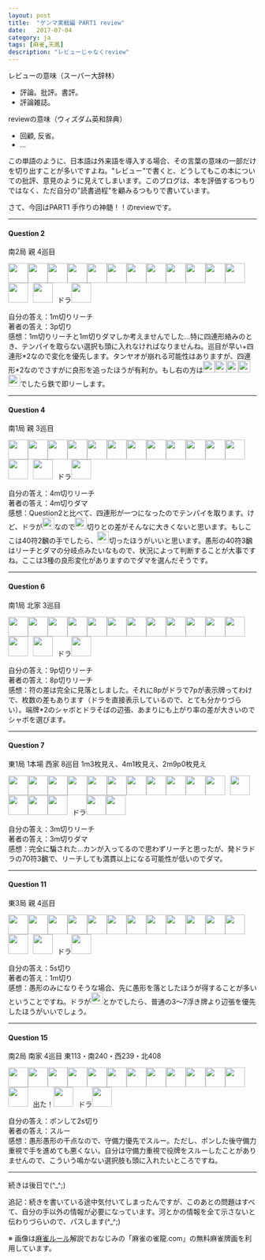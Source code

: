 ```yaml
---
layout: post
title:  "ゲンマ実戦編 PART1 review"
date:   2017-07-04
category: ja
tags: [麻雀,天鳳]
description: "レビューじゃなくreview"
---
```

レビューの意味（スーパー大辞林）

* 評論。批評。書評。
* 評論雑誌。

reviewの意味（ウィズダム英和辞典）

* 回顧, 反省。
* ...

この単語のように、日本語は外来語を導入する場合、その言葉の意味の一部だけを切り出すことが多いですよね。"レビュー"で書くと、どうしてもこの本についての批評、意見のように見えてしまいます。このブログは、本を評価するつもりではなく、ただ自分の"読書過程"を顧みるつもりで書いています。

さて、今回はPART1 手作りの神髄！！のreviewです。

<hr style="margin-bottom: 15px"/>

#### Question 2

南2局 親 4巡目 

<img src='https://raw.githubusercontent.com/matsumatsu233/mahjong-pai-converter/master/sources/mj-dragon/1m.gif' height='40px'><img src='https://raw.githubusercontent.com/matsumatsu233/mahjong-pai-converter/master/sources/mj-dragon/2m.gif' height='40px'><img src='https://raw.githubusercontent.com/matsumatsu233/mahjong-pai-converter/master/sources/mj-dragon/3m.gif' height='40px'><img src='https://raw.githubusercontent.com/matsumatsu233/mahjong-pai-converter/master/sources/mj-dragon/4m.gif' height='40px'><img src='https://raw.githubusercontent.com/matsumatsu233/mahjong-pai-converter/master/sources/mj-dragon/5m.gif' height='40px'><img src='https://raw.githubusercontent.com/matsumatsu233/mahjong-pai-converter/master/sources/mj-dragon/6m.gif' height='40px'><img src='https://raw.githubusercontent.com/matsumatsu233/mahjong-pai-converter/master/sources/mj-dragon/7m.gif' height='40px'><img src='https://raw.githubusercontent.com/matsumatsu233/mahjong-pai-converter/master/sources/mj-dragon/5s.gif' height='40px'><img src='https://raw.githubusercontent.com/matsumatsu233/mahjong-pai-converter/master/sources/mj-dragon/3p.gif' height='40px'><img src='https://raw.githubusercontent.com/matsumatsu233/mahjong-pai-converter/master/sources/mj-dragon/3p.gif' height='40px'><img src='https://raw.githubusercontent.com/matsumatsu233/mahjong-pai-converter/master/sources/mj-dragon/4p.gif' height='40px'><img src='https://raw.githubusercontent.com/matsumatsu233/mahjong-pai-converter/master/sources/mj-dragon/0p.gif' height='40px'><img src='https://raw.githubusercontent.com/matsumatsu233/mahjong-pai-converter/master/sources/mj-dragon/6p.gif' height='40px'><span style='margin-right:10px'></span><img src='https://raw.githubusercontent.com/matsumatsu233/mahjong-pai-converter/master/sources/mj-dragon/5s.gif' height='40px'><span style='margin-right:10px'></span>ドラ<img src='https://raw.githubusercontent.com/matsumatsu233/mahjong-pai-converter/master/sources/mj-dragon/1s.gif' height='40px'>

自分の答え：1m切りリーチ<br/>
著者の答え：3p切り<br/>
感想：1m切りリーチと1m切りダマしか考えませんでした...特に四連形絡みのとき、テンパイを取らない選択も頭に入れなければなりませんね。巡目が早い+四連形\*2なので変化を優先します。タンヤオが崩れる可能性はありますが、四連形\*2なのでさすがに良形を追ったほうが有利か。もし右の方は<img src='https://raw.githubusercontent.com/matsumatsu233/mahjong-pai-converter/master/sources/mj-dragon/3p.gif' height='24px'><img src='https://raw.githubusercontent.com/matsumatsu233/mahjong-pai-converter/master/sources/mj-dragon/3p.gif' height='24px'><img src='https://raw.githubusercontent.com/matsumatsu233/mahjong-pai-converter/master/sources/mj-dragon/0p.gif' height='24px'><img src='https://raw.githubusercontent.com/matsumatsu233/mahjong-pai-converter/master/sources/mj-dragon/6p.gif' height='24px'><img src='https://raw.githubusercontent.com/matsumatsu233/mahjong-pai-converter/master/sources/mj-dragon/7p.gif' height='24px'>でしたら鉄で即リーします。

<hr style="margin-bottom: 15px"/>

#### Question 4

南1局 親 3巡目

<img src='https://raw.githubusercontent.com/matsumatsu233/mahjong-pai-converter/master/sources/mj-dragon/4m.gif' height='40px'><img src='https://raw.githubusercontent.com/matsumatsu233/mahjong-pai-converter/master/sources/mj-dragon/8m.gif' height='40px'><img src='https://raw.githubusercontent.com/matsumatsu233/mahjong-pai-converter/master/sources/mj-dragon/8m.gif' height='40px'><img src='https://raw.githubusercontent.com/matsumatsu233/mahjong-pai-converter/master/sources/mj-dragon/2p.gif' height='40px'><img src='https://raw.githubusercontent.com/matsumatsu233/mahjong-pai-converter/master/sources/mj-dragon/2p.gif' height='40px'><img src='https://raw.githubusercontent.com/matsumatsu233/mahjong-pai-converter/master/sources/mj-dragon/3p.gif' height='40px'><img src='https://raw.githubusercontent.com/matsumatsu233/mahjong-pai-converter/master/sources/mj-dragon/4p.gif' height='40px'><img src='https://raw.githubusercontent.com/matsumatsu233/mahjong-pai-converter/master/sources/mj-dragon/5p.gif' height='40px'><img src='https://raw.githubusercontent.com/matsumatsu233/mahjong-pai-converter/master/sources/mj-dragon/6p.gif' height='40px'><img src='https://raw.githubusercontent.com/matsumatsu233/mahjong-pai-converter/master/sources/mj-dragon/7p.gif' height='40px'><img src='https://raw.githubusercontent.com/matsumatsu233/mahjong-pai-converter/master/sources/mj-dragon/0s.gif' height='40px'><img src='https://raw.githubusercontent.com/matsumatsu233/mahjong-pai-converter/master/sources/mj-dragon/6s.gif' height='40px'><img src='https://raw.githubusercontent.com/matsumatsu233/mahjong-pai-converter/master/sources/mj-dragon/7s.gif' height='40px'><span style='margin-right:10px'></span><img src='https://raw.githubusercontent.com/matsumatsu233/mahjong-pai-converter/master/sources/mj-dragon/4p.gif' height='40px'><span style='margin-right:10px'></span>ドラ<img src='https://raw.githubusercontent.com/matsumatsu233/mahjong-pai-converter/master/sources/mj-dragon/5m.gif' height='40px'>

自分の答え：4m切りリーチ<br/>
著者の答え：4m切りダマ<br/>
感想：Question2と比べて、四連形が一つになったのでテンパイを取ります。けど、ドラが<img src='https://raw.githubusercontent.com/matsumatsu233/mahjong-pai-converter/master/sources/mj-dragon/5m.gif' height='24px'>なので<img src='https://raw.githubusercontent.com/matsumatsu233/mahjong-pai-converter/master/sources/mj-dragon/2p.gif' height='24px'>切りとの差がそんなに大きくないと思います。もしここは40符2飜の手でしたら、<img src='https://raw.githubusercontent.com/matsumatsu233/mahjong-pai-converter/master/sources/mj-dragon/2p.gif' height='24px'>切ったほうがいいと思います。愚形の40符3飜はリーチとダマの分岐点みたいなもので、状況によって判断することが大事ですね。ここは3種の良形変化がありますのでダマを選んだそうです。

<hr style="margin-bottom: 15px"/>

#### Question 6

南1局 北家 3巡目

<img src='https://raw.githubusercontent.com/matsumatsu233/mahjong-pai-converter/master/sources/mj-dragon/6m.gif' height='40px'><img src='https://raw.githubusercontent.com/matsumatsu233/mahjong-pai-converter/master/sources/mj-dragon/7m.gif' height='40px'><img src='https://raw.githubusercontent.com/matsumatsu233/mahjong-pai-converter/master/sources/mj-dragon/1s.gif' height='40px'><img src='https://raw.githubusercontent.com/matsumatsu233/mahjong-pai-converter/master/sources/mj-dragon/1s.gif' height='40px'><img src='https://raw.githubusercontent.com/matsumatsu233/mahjong-pai-converter/master/sources/mj-dragon/3s.gif' height='40px'><img src='https://raw.githubusercontent.com/matsumatsu233/mahjong-pai-converter/master/sources/mj-dragon/4s.gif' height='40px'><img src='https://raw.githubusercontent.com/matsumatsu233/mahjong-pai-converter/master/sources/mj-dragon/5s.gif' height='40px'><img src='https://raw.githubusercontent.com/matsumatsu233/mahjong-pai-converter/master/sources/mj-dragon/8p.gif' height='40px'><img src='https://raw.githubusercontent.com/matsumatsu233/mahjong-pai-converter/master/sources/mj-dragon/9p.gif' height='40px'><img src='https://raw.githubusercontent.com/matsumatsu233/mahjong-pai-converter/master/sources/mj-dragon/9p.gif' height='40px'><img src='https://raw.githubusercontent.com/matsumatsu233/mahjong-pai-converter/master/sources/mj-dragon/5z.gif' height='40px'><img src='https://raw.githubusercontent.com/matsumatsu233/mahjong-pai-converter/master/sources/mj-dragon/5z.gif' height='40px'><img src='https://raw.githubusercontent.com/matsumatsu233/mahjong-pai-converter/master/sources/mj-dragon/5z.gif' height='40px'><span style='margin-right:10px'></span><img src='https://raw.githubusercontent.com/matsumatsu233/mahjong-pai-converter/master/sources/mj-dragon/5m.gif' height='40px'><span style='margin-right:10px'></span>ドラ<img src='https://raw.githubusercontent.com/matsumatsu233/mahjong-pai-converter/master/sources/mj-dragon/8p.gif' height='40px'>

自分の答え：9p切りリーチ<br/>
著者の答え：8p切りリーチ<br/>
感想：符の差は完全に見落としました。それに8pがドラで7pが表示牌ってわけで、枚数の差もあります（ドラを直接表示しているので、とても分かりづらい）。端牌\*2のシャボとドラそばの辺張、あまりにも上がり率の差が大きいのでシャボを選びます。

<hr style="margin-bottom: 15px"/>

#### Question 7

東1局 1本場 西家 8巡目 1m3枚見え、4m1枚見え、2m9p0枚見え

<img src='https://raw.githubusercontent.com/matsumatsu233/mahjong-pai-converter/master/sources/mj-dragon/2m.gif' height='40px'><img src='https://raw.githubusercontent.com/matsumatsu233/mahjong-pai-converter/master/sources/mj-dragon/2m.gif' height='40px'><img src='https://raw.githubusercontent.com/matsumatsu233/mahjong-pai-converter/master/sources/mj-dragon/3m.gif' height='40px'><img src='https://raw.githubusercontent.com/matsumatsu233/mahjong-pai-converter/master/sources/mj-dragon/5m.gif' height='40px'><img src='https://raw.githubusercontent.com/matsumatsu233/mahjong-pai-converter/master/sources/mj-dragon/6m.gif' height='40px'><img src='https://raw.githubusercontent.com/matsumatsu233/mahjong-pai-converter/master/sources/mj-dragon/7m.gif' height='40px'><img src='https://raw.githubusercontent.com/matsumatsu233/mahjong-pai-converter/master/sources/mj-dragon/2s.gif' height='40px'><img src='https://raw.githubusercontent.com/matsumatsu233/mahjong-pai-converter/master/sources/mj-dragon/3s.gif' height='40px'><img src='https://raw.githubusercontent.com/matsumatsu233/mahjong-pai-converter/master/sources/mj-dragon/4s.gif' height='40px'><img src='https://raw.githubusercontent.com/matsumatsu233/mahjong-pai-converter/master/sources/mj-dragon/9s.gif' height='40px'><img src='https://raw.githubusercontent.com/matsumatsu233/mahjong-pai-converter/master/sources/mj-dragon/9s.gif' height='40px'><span style='margin-right:10px'></span><img src='https://raw.githubusercontent.com/matsumatsu233/mahjong-pai-converter/master/sources/mj-dragon/ura.gif' height='40px'><img src='https://raw.githubusercontent.com/matsumatsu233/mahjong-pai-converter/master/sources/mj-dragon/6z.gif' height='40px'><img src='https://raw.githubusercontent.com/matsumatsu233/mahjong-pai-converter/master/sources/mj-dragon/6z.gif' height='40px'><img src='https://raw.githubusercontent.com/matsumatsu233/mahjong-pai-converter/master/sources/mj-dragon/ura.gif' height='40px'><span style='margin-right:10px'></span>ドラ<img src='https://raw.githubusercontent.com/matsumatsu233/mahjong-pai-converter/master/sources/mj-dragon/2s.gif' height='40px'><img src='https://raw.githubusercontent.com/matsumatsu233/mahjong-pai-converter/master/sources/mj-dragon/5m.gif' height='40px'>

自分の答え：3m切りリーチ<br/>
著者の答え：3m切りダマ<br/>
感想：完全に騙された...カンが入ってるので思わずリーチと思ったが、発ドラドラの70符3飜で、リーチしても満貫以上になる可能性が低いのでダマ。

<hr style="margin-bottom: 15px"/>

#### Question 11

東3局 親 4巡目

<img src='https://raw.githubusercontent.com/matsumatsu233/mahjong-pai-converter/master/sources/mj-dragon/1m.gif' height='40px'><img src='https://raw.githubusercontent.com/matsumatsu233/mahjong-pai-converter/master/sources/mj-dragon/2m.gif' height='40px'><img src='https://raw.githubusercontent.com/matsumatsu233/mahjong-pai-converter/master/sources/mj-dragon/7m.gif' height='40px'><img src='https://raw.githubusercontent.com/matsumatsu233/mahjong-pai-converter/master/sources/mj-dragon/8m.gif' height='40px'><img src='https://raw.githubusercontent.com/matsumatsu233/mahjong-pai-converter/master/sources/mj-dragon/9m.gif' height='40px'><img src='https://raw.githubusercontent.com/matsumatsu233/mahjong-pai-converter/master/sources/mj-dragon/5p.gif' height='40px'><img src='https://raw.githubusercontent.com/matsumatsu233/mahjong-pai-converter/master/sources/mj-dragon/5p.gif' height='40px'><img src='https://raw.githubusercontent.com/matsumatsu233/mahjong-pai-converter/master/sources/mj-dragon/7p.gif' height='40px'><img src='https://raw.githubusercontent.com/matsumatsu233/mahjong-pai-converter/master/sources/mj-dragon/5s.gif' height='40px'><img src='https://raw.githubusercontent.com/matsumatsu233/mahjong-pai-converter/master/sources/mj-dragon/7s.gif' height='40px'><img src='https://raw.githubusercontent.com/matsumatsu233/mahjong-pai-converter/master/sources/mj-dragon/8s.gif' height='40px'><img src='https://raw.githubusercontent.com/matsumatsu233/mahjong-pai-converter/master/sources/mj-dragon/9s.gif' height='40px'><img src='https://raw.githubusercontent.com/matsumatsu233/mahjong-pai-converter/master/sources/mj-dragon/6z.gif' height='40px'><span style='margin-right:10px'></span><img src='https://raw.githubusercontent.com/matsumatsu233/mahjong-pai-converter/master/sources/mj-dragon/3p.gif' height='40px'><span style='margin-right:10px'></span>ドラ<img src='https://raw.githubusercontent.com/matsumatsu233/mahjong-pai-converter/master/sources/mj-dragon/6z.gif' height='40px'>

自分の答え：5s切り<br/>
著者の答え：1m切り<br/>
感想：愚形のみになりそうな場合、先に愚形を落としたほうが得することが多いということですね。ドラが<img src='https://raw.githubusercontent.com/matsumatsu233/mahjong-pai-converter/master/sources/mj-dragon/8m.gif' height='24px'>とかでしたら、普通の3〜7浮き牌より辺張を優先したほうがいいでしょう。

<hr style="margin-bottom: 15px"/>

#### Question 15

南2局 南家 4巡目 東113・南240・西239・北408

<img src='https://raw.githubusercontent.com/matsumatsu233/mahjong-pai-converter/master/sources/mj-dragon/1m.gif' height='40px'><img src='https://raw.githubusercontent.com/matsumatsu233/mahjong-pai-converter/master/sources/mj-dragon/3m.gif' height='40px'><img src='https://raw.githubusercontent.com/matsumatsu233/mahjong-pai-converter/master/sources/mj-dragon/6m.gif' height='40px'><img src='https://raw.githubusercontent.com/matsumatsu233/mahjong-pai-converter/master/sources/mj-dragon/7m.gif' height='40px'><img src='https://raw.githubusercontent.com/matsumatsu233/mahjong-pai-converter/master/sources/mj-dragon/6p.gif' height='40px'><img src='https://raw.githubusercontent.com/matsumatsu233/mahjong-pai-converter/master/sources/mj-dragon/6p.gif' height='40px'><img src='https://raw.githubusercontent.com/matsumatsu233/mahjong-pai-converter/master/sources/mj-dragon/8p.gif' height='40px'><img src='https://raw.githubusercontent.com/matsumatsu233/mahjong-pai-converter/master/sources/mj-dragon/1s.gif' height='40px'><img src='https://raw.githubusercontent.com/matsumatsu233/mahjong-pai-converter/master/sources/mj-dragon/2s.gif' height='40px'><img src='https://raw.githubusercontent.com/matsumatsu233/mahjong-pai-converter/master/sources/mj-dragon/6s.gif' height='40px'><img src='https://raw.githubusercontent.com/matsumatsu233/mahjong-pai-converter/master/sources/mj-dragon/8s.gif' height='40px'><img src='https://raw.githubusercontent.com/matsumatsu233/mahjong-pai-converter/master/sources/mj-dragon/5z.gif' height='40px'><img src='https://raw.githubusercontent.com/matsumatsu233/mahjong-pai-converter/master/sources/mj-dragon/5z.gif' height='40px'><span style='margin-right:10px'></span>出た！<img src='https://raw.githubusercontent.com/matsumatsu233/mahjong-pai-converter/master/sources/mj-dragon/5z.gif' height='40px'><span style='margin-right:10px'></span>ドラ<img src='https://raw.githubusercontent.com/matsumatsu233/mahjong-pai-converter/master/sources/mj-dragon/7s.gif' height='40px'>

自分の答え：ポンして2s切り<br/>
著者の答え：スルー<br/>
感想：愚形愚形の千点なので、守備力優先でスルー。ただし、ポンした後守備力重視で手を進めても悪くない。自分は守備力重視で役牌をスルーしたことがありませんので、こういう鳴かない選択肢も頭に入れたいところですね。

<hr style="margin-bottom: 15px"/>

続きは後日で(^_^;)

追記：続きを書いている途中気付いてしまったんですが、このあとの問題はすべて、自分の手以外の情報が必要になっています。河とかの情報を全て示さないと伝わりづらいので、パスします(^_^;)


※ 画像は[麻雀ルール](http://www.mj-dragon.com/rule/)解説でおなじみの「麻雀の雀龍.com」の無料麻雀牌画を利用しています。